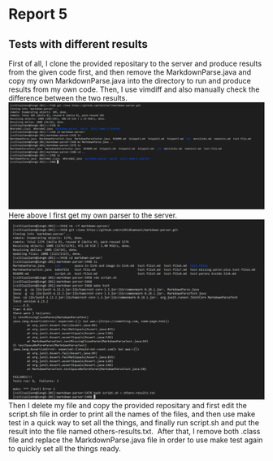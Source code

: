 # Report 5
## Tests with different results

First of all, I clone the provided repositary to the server and produce results from the given code first, and then remove the MarkdownParse.java and copy my own MarkdownParse.java into the directory to run and produce results from my own code. Then, I use vimdiff and also manually check the difference between the two results.
![getmyparser](getmyparser.png)
Here above I first get my own parser to the server. 
![getothersresults](getothersresults.png)
Then I delete my file and copy the provided repositary and first edit the script.sh file in order to print all the names of the files, and then use make test in a quick way to set all the things, and finally run script.sh and put the result into the file named others-results.txt.
![]()
After that, I remove both .class file and replace the MarkdownParse.java file in order to use make test again to quickly set all the things ready.







